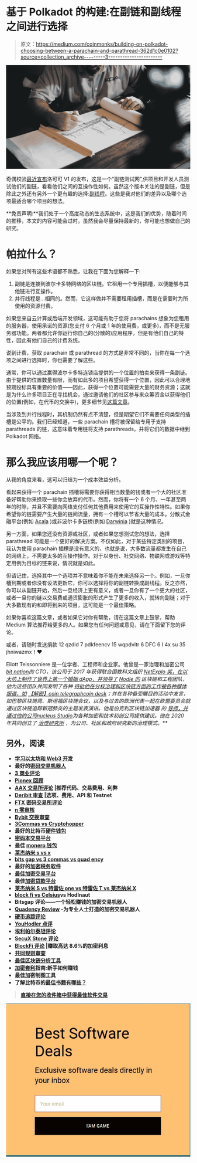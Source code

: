 # 基于 Polkadot 的构建:在副链和副线程之间进行选择

> 原文：<https://medium.com/coinmonks/building-on-polkadot-choosing-between-a-parachain-and-parathread-362d1c0e0102?source=collection_archive---------3----------------------->

![](img/74405b022ce9251c67758911ccbf6e76.png)

奇偶校验[最近宣布](/polkadot-network/rococo-v1-a-holiday-gift-to-the-polkadot-community-9d4da8049769)洛可可 V1 的发布，这是一个“副链测试网”,供项目和开发人员测试他们的副链，看看他们之间的互操作性如何。虽然这个版本关注的是副链，但是除此之外还有另外一个更有趣的选择:[副线程](https://wiki.polkadot.network/docs/en/learn-parathreads)。这些是我对他们的差异以及哪个选项最适合哪个项目的想法。

**免责声明:**我们处于一个高度动态的生态系统中，这是我们的优势，随着时间的推移，本文的内容可能会过时。虽然我会尽量保持最新的，你可能也想做自己的研究。

# 帕拉什么？

如果您对所有这些术语都不熟悉，让我在下面为您解释一下:

1.  副链是连接到波尔卡多特网络的区块链。它租用一个专用插槽，以便能够与其他链进行互操作。
2.  并行线程是…相同的。然而，它这样做并不需要租用插槽，而是在需要时为所使用的资源付费。

如果您来自云计算或后端开发领域，这可能有助于您将 parachains 想象为您租用的服务器，使用承诺的资源(您支付 6 个月或 1 年的使用费，或更多)，而不是无服务器功能。两者都允许你运行你自己的(分散的)应用程序，但是有他们自己的特性，因此有他们自己的计费系统。

说到计费，获取 parachain 或 parathread 的方式是非常不同的，当你在每一个选项之间进行选择时，你也需要了解这些。

通常，你可以通过赢得波尔卡多特连锁店提供的一个位置的拍卖来获得一条副链。由于提供的位置数量有限，而有如此多的项目希望获得一个位置，因此可以合理地预期投标具有重要的价值——因此，获得一个位置可能需要大量的财务资源；这就是为什么许多项目正在寻找机会，通过邀请他们的社区参与来众筹资金以获得他们的位置(例如，在代币的交换中)，更多细节见[这篇文章](https://polkadot.network/obtaining-a-parachain-slot-on-polkadot/)。

当涉及到并行线程时，其机制仍然有点不清楚，但是期望它们不需要任何类型的插槽是公平的。我们已经知道，一些 parachain 槽将被保留给专用于支持 parathreads 的链，这意味着专用链将支持 parathreads，并将它们的数据中继到 Polkadot 网络。

# 那么我应该用哪一个呢？

从我的角度来看，这可以归结为一个成本效益分析。

看起来获得一个 parachain 插槽将需要你获得相当数量的钱或者一个大的社区准备好帮助你来换取一些你会放弃的代币。然而，你将有一个 6 个月、一年甚至两年的时隙，并且不需要向网络支付任何其他费用来使用它的互操作性特性。如果你希望你的链需要产生大量的链间流量，拥有一个槽可以节省大量的成本。分散式金融平台(例如 [Acala](https://acala.network) )或非波尔卡多链桥(例如 [Darwinia](https://darwinia.network) )就是这种情况。

另一方面，如果您还没有资源或社区，或者如果您想测试您的想法，选择 parathread 可能是一个更好的解决方案。不仅如此，对于某些特定类别的项目，我认为使用 parachain 插槽是没有意义的，也就是说，大多数流量都发生在自己的网络上，不需要太多的互操作操作。对于以身份、社交网络、物联网或游戏等特定用例为目标的链来说，情况就是如此。

但请记住，选择其中一个选项并不意味着你不能在未来选择另一个。例如，一旦你槽到期或者你没有设法更新它，你可以选择将你的副链转换成副线程。反之亦然，你可以从副链开始，然后一旦经济上更有意义，或者一旦你有了一个更大的社区，或者一旦你的链以交易费或通货膨胀的形式产生了更多的收入，就转向副链；对于大多数现有的和即将到来的项目，这可能是一个最佳策略。

如果你喜欢这篇文章，或者如果它对你有帮助，请在这篇文章上鼓掌，帮助 Medium 算法推荐给更多的人。如果您有任何问题或意见，请在下面留下您的评论。

或者，请随时发送捐款 12 qzdid 7 pdkfeencv 15 wqpdvitr 6 DFC 6 I 4x su 35 jhniwazmx！❤️

Eliott Teissonniere 是一位学者、工程师和企业家。他曾是一家治理和加密公司[*bit nation*](https://bitnation.co/)*的 CTO，该公司于 2017 年获得联合国教科文组织* [*NetExplo 奖，在以太坊上制作了世界上第一个婚姻 dApp，并领导了*](https://en.unesco.org/news/netexplo-forum-celebrated-its-10th-edition) [*Nodle 的*](https://nodle.io/) *区块链和工程团队，他为这些团队共同发明了各种* [*待批他在分权治理和区块链方面的工作被各种媒体报道，如*](https://patents.google.com/?inventor=Eliott+Teissonniere) [*【解密】*](https://decrypt.co/16404/what-will-blockchain-look-like-in-2030-the-experts-speak)*[*coin telegraph*](https://cointelegraph.com/news/nodle-outgrows-stellar-begins-to-migrate-to-own-blockchain)*[*coin desk*](https://www.coindesk.com/iot-app-nodle-moves-from-stellar-blockchain-to-polkadot)*；并在各种备受瞩目的活动中发言，如巴黎区块链周、斯坦福区块链会议，以及与过去的欧洲代表一起在欧盟委员会就通过区块链追踪新冠肺炎的主题发表演讲。他是伯克利区块链加速器* *的* [*导师，并通过他的公司*](https://www.xcelerator.berkeley.edu/x-network)[*nucleus Studio*](https://nuclei.studio)*为各种加密和技术初创公司提供建议。他在 2020 年共同创立了* [*治理研究所*](https://governanceresearch.institute/) *，为公司、社区和政府研究新的治理模式。***

## **另外，阅读**

*   **[学习以太坊和 Web3 开发](http://blog.coincodecap.com/go/learn)**
*   **最好的[密码交易机器人](/coinmonks/crypto-trading-bot-c2ffce8acb2a)**
*   **[3 商业评论](/coinmonks/3commas-review-an-excellent-crypto-trading-bot-2020-1313a58bec92)**
*   **[Pionex 回顾](/coinmonks/pionex-review-exchange-with-crypto-trading-bot-1e459d0191ea)**
*   **[AAX 交易所评论](/coinmonks/aax-exchange-review-2021-67c5ea09330c) |推荐代码、交易费用、利弊**
*   **[Deribit 审查](/coinmonks/deribit-review-options-fees-apis-and-testnet-2ca16c4bbdb2) |选项、费用、API 和 Testnet**
*   **[FTX 密码交易所评论](/coinmonks/ftx-crypto-exchange-review-53664ac1198f)**
*   **[n 零审核](/coinmonks/ngrave-zero-review-c465cf8307fc)**
*   **[Bybit 交换审查](/coinmonks/bybit-exchange-review-dbd570019b71)**
*   **[3Commas vs Cryptohopper](/coinmonks/3commas-vs-pionex-vs-cryptohopper-best-crypto-bot-6a98d2baa203)**
*   **最好的比特币[硬件钱包](/coinmonks/the-best-cryptocurrency-hardware-wallets-of-2020-e28b1c124069?source=friends_link&sk=324dd9ff8556ab578d71e7ad7658ad7c)**
*   **[密码本交易平台](/coinmonks/top-10-crypto-copy-trading-platforms-for-beginners-d0c37c7d698c)**
*   **最佳 [monero 钱包](https://blog.coincodecap.com/best-monero-wallets)**
*   **[莱杰纳米 s vs x](https://blog.coincodecap.com/ledger-nano-s-vs-x)**
*   **[bits gap vs 3 commas vs quad ency](https://blog.coincodecap.com/bitsgap-3commas-quadency)**
*   **最好的[加密税务软件](/coinmonks/best-crypto-tax-tool-for-my-money-72d4b430816b)**
*   **[最佳加密交易平台](/coinmonks/the-best-crypto-trading-platforms-in-2020-the-definitive-guide-updated-c72f8b874555)**
*   **最佳[加密贷款平台](/coinmonks/top-5-crypto-lending-platforms-in-2020-that-you-need-to-know-a1b675cec3fa)**
*   **[莱杰纳米 S vs 特雷佐 one vs 特雷佐 T vs 莱杰纳米 X](https://blog.coincodecap.com/ledger-nano-s-vs-trezor-one-ledger-nano-x-trezor-t)**
*   **[block fi vs Celsius](/coinmonks/blockfi-vs-celsius-vs-hodlnaut-8a1cc8c26630)vs Hodlnaut**
*   **Bitsgap 评论——一个轻松赚钱的加密交易机器人**
*   **[Quadency Review](/coinmonks/quadency-review-a-crypto-trading-automation-platform-3068eaa374e1) -为专业人士打造的加密交易机器人**
*   **[硬币追踪评论](/coinmonks/cointracking-review-a-reliable-cryptocurrency-tax-software-5114e3eb5737)**
*   **[YouHodler 点评](/coinmonks/youhodler-4-easy-ways-to-make-money-98969b9689f2)**
*   **[埃利帕尔泰坦评论](/coinmonks/ellipal-titan-review-85e9071dd029)**
*   **[SecuX Stone 评论](https://blog.coincodecap.com/secux-stone-hardware-wallet-review)**
*   **[BlockFi 评论](/coinmonks/blockfi-review-53096053c097) |赚取高达 8.6%的加密利息**
*   **[共同规则审查](https://blog.coincodecap.com/coinrule-review-a-perfect-trading-bot)**
*   **[最佳区块链分析工具](https://bitquery.io/blog/best-blockchain-analysis-tools-and-software)**
*   **[加密套利](/coinmonks/crypto-arbitrage-guide-how-to-make-money-as-a-beginner-62bfe5c868f6)指南:新手如何赚钱**
*   **最佳加密制图工具**
*   **了解比特币的[最佳书籍有哪些？](/coinmonks/what-are-the-best-books-to-learn-bitcoin-409aeb9aff4b)**

> **[直接在您的收件箱中获得最佳软件交易](/coinmonks/newsletters/coinmonks)**

**[![](img/160ce73bd06d46c2250251e7d5969f9d.png)](https://medium.com/coinmonks/newsletters/coinmonks)**